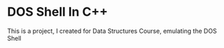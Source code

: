 # DOS Shell In C++
 This is a project, I created for Data Structures Course, emulating the DOS Shell
